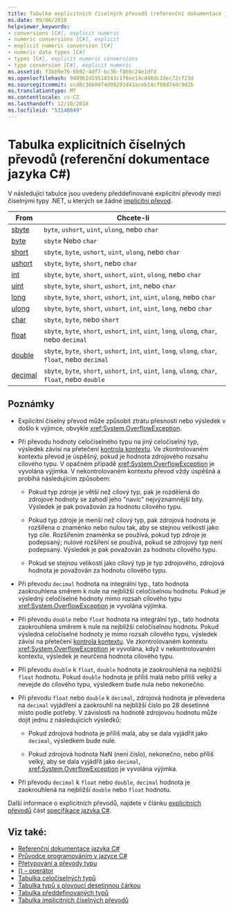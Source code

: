 ```yaml
---
title: Tabulka explicitních číselných převodů (referenční dokumentace jazyka C#)
ms.date: 09/06/2018
helpviewer_keywords:
- conversions [C#], explicit numeric
- numeric conversions [C#], explicit
- explicit numeric conversion [C#]
- numeric data types [C#]
- types [C#], explicit numeric conversions
- type conversion [C#], explicit numeric
ms.assetid: f3bb9e76-6b92-4df7-bc36-f866c24e1dfd
ms.openlocfilehash: 948961d19518343c1f8ee14cd48dc33ec72cf23d
ms.sourcegitcommit: ccd8c36b0d74d99291d41aceb14cf98d74dc9d2b
ms.translationtype: MT
ms.contentlocale: cs-CZ
ms.lasthandoff: 12/10/2018
ms.locfileid: "53148649"
---
```

# <a name="explicit-numeric-conversions-table-c-reference"></a>Tabulka explicitních číselných převodů (referenční dokumentace jazyka C#)

V následující tabulce jsou uvedeny předdefinované explicitní převody mezi číselnými typy .NET, u kterých se žádné [implicitní převod](implicit-numeric-conversions-table.md).

|From|Chcete-li|  
|----------|--------|  
|[sbyte](sbyte.md)|`byte`, `ushort`, `uint`, `ulong`, nebo `char`|  
|[byte](byte.md)|`sbyte` Nebo `char`|  
|[short](short.md)|`sbyte`, `byte`, `ushort`, `uint`, `ulong`, nebo `char`|  
|[ushort](ushort.md)|`sbyte`, `byte`, `short`, nebo `char`|  
|[int](int.md)|`sbyte`, `byte`, `short`, `ushort`, `uint`, `ulong`, nebo `char`|  
|[uint](uint.md)|`sbyte`, `byte`, `short`, `ushort`, `int`, nebo `char`|  
|[long](long.md)|`sbyte`, `byte`, `short`, `ushort`, `int`, `uint`, `ulong`, nebo `char`|  
|[ulong](ulong.md)|`sbyte`, `byte`, `short`, `ushort`, `int`, `uint`, `long`, nebo `char`|  
|[char](char.md)|`sbyte`, `byte`, nebo `short`|  
|[float](float.md)|`sbyte`, `byte`, `short`, `ushort`, `int`, `uint`, `long`, `ulong`, `char`, nebo `decimal`|  
|[double](double.md)|`sbyte`, `byte`, `short`, `ushort`, `int`, `uint`, `long`, `ulong`, `char`, `float`, nebo `decimal`|  
|[decimal](decimal.md)|`sbyte`, `byte`, `short`, `ushort`, `int`, `uint`, `long`, `ulong`, `char`, `float`, nebo `double`|  
  
## <a name="remarks"></a>Poznámky  
  
- Explicitní číselný převod může způsobit ztrátu přesnosti nebo výsledek v došlo k výjimce, obvykle <xref:System.OverflowException>.  

- Při převodu hodnoty celočíselného typu na jiný celočíselný typ, výsledek závisí na přetečení [kontrola kontextu](checked-and-unchecked.md). Ve zkontrolovaném kontextu převod je úspěšný, pokud je hodnota zdrojového rozsahu cílového typu. V opačném případě <xref:System.OverflowException> je vyvolána výjimka. V nekontrolovaném kontextu převod vždy úspěšná a probíhá následujícím způsobem:

  - Pokud typ zdroje je větší než cílový typ, pak je rozdělená do zdrojové hodnoty se zahodí jeho "navíc" nejvýznamnější bity. Výsledek je pak považován za hodnotu cílového typu.

  - Pokud typ zdroje je menší než cílový typ, pak zdrojová hodnota je rozšířena o znaménko nebo nulou tak, aby se stejnou velikostí jako typ cíle. Rozšířením znaménka se používá, pokud typ zdroje je podepsaný; nulové rozšíření se používá, pokud se zdrojový typ není podepsaný. Výsledek je pak považován za hodnotu cílového typu.

  - Pokud se stejnou velikostí jako cílový typ je typ zdrojového, zdrojová hodnota je považován za hodnotu cílového typu.
  
- Při převodu `decimal` hodnota na integrální typ., tato hodnota zaokrouhlena směrem k nule na nejbližší celočíselnou hodnotu. Pokud je výsledný celočíselné hodnoty mimo rozsah cílového typu <xref:System.OverflowException> je vyvolána výjimka.  
  
- Při převodu `double` nebo `float` hodnota na integrální typ., tato hodnota zaokrouhlena směrem k nule na nejbližší celočíselnou hodnotu. Pokud výsledná celočíselné hodnoty je mimo rozsah cílového typu, výsledek závisí na přetečení [kontrola kontextu](checked-and-unchecked.md). Ve zkontrolovaném kontextu <xref:System.OverflowException> je vyvolána, když v nekontrolovaném kontextu, výsledek je neurčená hodnota cílového typu.  
  
- Při převodu `double` k `float`, `double` hodnota je zaokrouhlená na nejbližší `float` hodnotu. Pokud `double` hodnota je příliš malá nebo příliš velký a nevejde do cílového typu, výsledkem bude nula nebo nekonečno.  
  
- Při převodu `float` nebo `double` k `decimal`, zdrojová hodnota je převedena na `decimal` vyjádření a zaokrouhlí na nejbližší číslo po 28 desetinné místo podle potřeby. V závislosti na hodnotě zdrojovou hodnotu může dojít jednu z následujících výsledků:  

  - Pokud zdrojová hodnota je příliš malá, aby se dala vyjádřit jako `decimal`, výsledkem bude nule.  

  - Pokud zdrojová hodnota NaN (není číslo), nekonečno, nebo příliš velký, aby se dala vyjádřit jako `decimal`, <xref:System.OverflowException> je vyvolána výjimka.  
  
- Při převodu `decimal` k `float` nebo `double`, `decimal` hodnota je zaokrouhlená na nejbližší `double` nebo `float` hodnotu.  
  
 Další informace o explicitních převodů, najdete v článku [explicitních převodů](~/_csharplang/spec/conversions.md#explicit-conversions) část [specifikace jazyka C#](../language-specification/index.md).
  
## <a name="see-also"></a>Viz také:

- [Referenční dokumentace jazyka C#](../index.md)
- [Průvodce programováním v jazyce C#](../../programming-guide/index.md)
- [Přetypování a převody typu](../../programming-guide/types/casting-and-type-conversions.md)
- [() – operátor](../operators/invocation-operator.md)
- [Tabulka celočíselných typů](integral-types-table.md)
- [Tabulka typů s plovoucí desetinnou čárkou](floating-point-types-table.md)
- [Tabulka předdefinovaných typů](built-in-types-table.md)
- [Tabulka implicitních číselných převodů](implicit-numeric-conversions-table.md)
